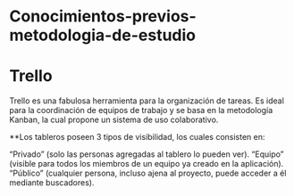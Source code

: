 # Conocimientos-previos-metodologia-de-estudio
 # Trello 
 
 Trello es una fabulosa herramienta para la organización de tareas.
 Es ideal para la coordinación de equipos de trabajo y se basa en la metodología Kanban, la cual propone un sistema de uso colaborativo.

 **Los tableros poseen 3 tipos de visibilidad, los cuales consisten en:

“Privado” (solo las personas agregadas al tablero lo pueden ver).
“Equipo” (visible para todos los miembros de un equipo ya creado en la aplicación).
“Público” (cualquier persona, incluso ajena al proyecto, puede acceder a él mediante buscadores).
